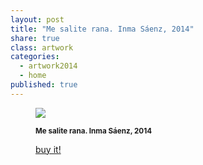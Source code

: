 ```yaml
---
layout: post
title: "Me salite rana. Inma Sáenz, 2014"
share: true
class: artwork
categories:
  - artwork2014
  - home
published: true
---
```


<figure class="text-center">
	<img src="http://www.artinpocket.cat/wp-content/uploads/2014/07/4-me-saliste-rana-inma-saenz-2014-watermark.jpg">
	<figcaption>
		<p><small><strong>Me salite rana. Inma Sáenz, 2014</strong></small></p>
		<p><a href="http://www.artinpocket.cat/product/me-salite-rana-inma-saenz-2014/" class="btn btn-primary btn-lg"><i class="fa fa-credit-card"></i> buy it!</a></p>
	</figcaption>
</figure>